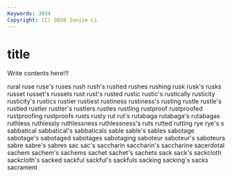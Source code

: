 ```yaml
---
Keywords: 3934
Copyright: (C) 2020 Junjie Li
---
```


# title

Write contents here!!!

rural 
ruse 
ruse's 
ruses 
rush 
rush's 
rushed 
rushes 
rushing 
rusk
rusk's 
rusks 
russet 
russet's 
russets 
rust 
rust's 
rusted 
rustic 
rustic's
rustically 
rusticity 
rusticity's 
rustics 
rustier 
rustiest 
rustiness 
rustiness's 
rusting 
rustle
rustle's 
rustled 
rustler 
rustler's 
rustlers 
rustles 
rustling 
rustproof 
rustproofed 
rustproofing
rustproofs 
rusts 
rusty 
rut 
rut's 
rutabaga 
rutabaga's 
rutabagas 
ruthless 
ruthlessly
ruthlessness 
ruthlessness's 
ruts 
rutted 
rutting 
rye 
rye's 
s 
sabbatical 
sabbatical's
sabbaticals 
sable 
sable's 
sables 
sabotage 
sabotage's 
sabotaged 
sabotages 
sabotaging 
saboteur
saboteur's 
saboteurs 
sabre 
sabre's 
sabres 
sac 
sac's 
saccharin 
saccharin's 
saccharine
sacerdotal 
sachem 
sachem's 
sachems 
sachet 
sachet's 
sachets 
sack 
sack's 
sackcloth
sackcloth's 
sacked 
sackful 
sackful's 
sackfuls 
sacking 
sacking's 
sacks 
sacrament 
